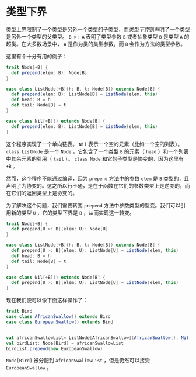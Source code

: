 # 类型下界

[类型上界](upper-type-bounds.md)限制了一个类型是另外一个类型的子类型，而*类型下界*则声明了一个类型是另外一个类型的父类型。 `B >: A` 表明了类型参数 `B` 或者抽象类型 `B` 是类型 `A` 的超类。在大多数场景中， `A` 是作为类的类型参数，而 `B` 会作为方法的类型参数。

这里有个十分有用的例子：

```scala
trait Node[+B] {
  def prepend(elem: B): Node[B]
}

case class ListNode[+B](h: B, t: Node[B]) extends Node[B] {
  def prepend(elem: B): ListNode[B] = ListNode(elem, this)
  def head: B = h
  def tail: Node[B] = t
}

case class Nil[+B]() extends Node[B] {
  def prepend(elem: B): ListNode[B] = ListNode(elem, this)
}
```

这个程序实现了一个单向链表。 `Nil` 表示一个空的元素（比如一个空的列表）。 `class ListNode` 是一个 `Node` ，它包含了一个类型 `B` 的元素（ `head` ）和一个列表中其余元素的引用（ `tail` ）。 `class Node` 和它的子类型是协变的，因为这里有 `+B` 。

然而，这个程序不能通过编译，因为 `prepend` 方法中的参数 `elem` 是 `B` 类型的，且声明了为协变的。这之所以行不通，是在于函数在它们的参数类型上是逆变的，而在它们的返回类型上是协变的。

为了解决这个问题，我们需要转变 `prepend` 方法中参数类型的型变。我们可以引用新的类型 `U` ，它的类型下界是 `B` ，从而实现这一转变。

```scala
trait Node[+B] {
  def prepend[U >: B](elem: U): Node[U]
}

case class ListNode[+B](h: B, t: Node[B]) extends Node[B] {
  def prepend[U >: B](elem: U): ListNode[U] = ListNode(elem, this)
  def head: B = h
  def tail: Node[B] = t
}

case class Nil[+B]() extends Node[B] {
  def prepend[U >: B](elem: U): ListNode[U] = ListNode(elem, this)
}
```

现在我们便可以像下面这样操作了：

```scala
trait Bird
case class AfricanSwallow() extends Bird
case class EuropeanSwallow() extends Bird


val africanSwallowList= ListNode[AfricanSwallow](AfricanSwallow(), Nil())
val birdList: Node[Bird] = africanSwallowList
birdList.prepend(new EuropeanSwallow)
```

`Node[Bird]` 被分配到 `africanSwallowList` ，但是仍然可以接受 `EuropeanSwallow` 。